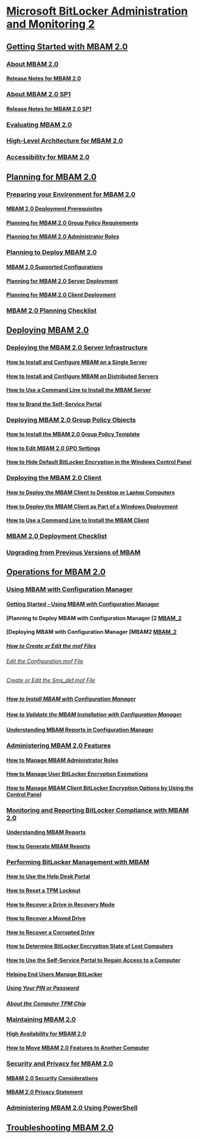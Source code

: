 # [Microsoft BitLocker Administration and Monitoring 2](index.md)
## [Getting Started with MBAM 2.0](getting-started-with-mbam-20-mbam-2.md)
### [About MBAM 2.0](about-mbam-20-mbam-2.md)
#### [Release Notes for MBAM 2.0](release-notes-for-mbam-20-mbam-2.md)
### [About MBAM 2.0 SP1](about-mbam-20-sp1.md)
#### [Release Notes for MBAM 2.0 SP1](release-notes-for-mbam-20-sp1.md)
### [Evaluating MBAM 2.0](evaluating-mbam-20-mbam-2.md)
### [High-Level Architecture for MBAM 2.0](high-level-architecture-for-mbam-20-mbam-2.md)
### [Accessibility for MBAM 2.0](accessibility-for-mbam-20-mbam-2.md)
## [Planning for MBAM 2.0](planning-for-mbam-20-mbam-2.md)
### [Preparing your Environment for MBAM 2.0](preparing-your-environment-for-mbam-20-mbam-2.md)
#### [MBAM 2.0 Deployment Prerequisites](mbam-20-deployment-prerequisites-mbam-2.md)
#### [Planning for MBAM 2.0 Group Policy Requirements](planning-for-mbam-20-group-policy-requirements-mbam-2.md)
#### [Planning for MBAM 2.0 Administrator Roles](planning-for-mbam-20-administrator-roles-mbam-2.md)
### [Planning to Deploy MBAM 2.0](planning-to-deploy-mbam-20-mbam-2.md)
#### [MBAM 2.0 Supported Configurations](mbam-20-supported-configurations-mbam-2.md)
#### [Planning for MBAM 2.0 Server Deployment](planning-for-mbam-20-server-deployment-mbam-2.md)
#### [Planning for MBAM 2.0 Client Deployment](planning-for-mbam-20-client-deployment-mbam-2.md)
### [MBAM 2.0 Planning Checklist](mbam-20-planning-checklist-mbam-2.md)
## [Deploying MBAM 2.0](deploying-mbam-20-mbam-2.md)
### [Deploying the MBAM 2.0 Server Infrastructure](deploying-the-mbam-20-server-infrastructure-mbam-2.md)
#### [How to Install and Configure MBAM on a Single Server](how-to-install-and-configure-mbam-on-a-single-server-mbam-2.md)
#### [How to Install and Configure MBAM on Distributed Servers](how-to-install-and-configure-mbam-on-distributed-servers-mbam-2.md)
#### [How to Use a Command Line to Install the MBAM Server](how-to-use-a-command-line-to-install-the-mbam-server.md)
#### [How to Brand the Self-Service Portal](how-to-brand-the-self-service-portal.md)
### [Deploying MBAM 2.0 Group Policy Objects](deploying-mbam-20-group-policy-objects-mbam-2.md)
#### [How to Install the MBAM 2.0 Group Policy Template](how-to-install-the-mbam-20-group-policy-template-mbam-2.md)
#### [How to Edit MBAM 2.0 GPO Settings](how-to-edit-mbam-20-gpo-settings-mbam-2.md)
#### [How to Hide Default BitLocker Encryption in the Windows Control Panel](how-to-hide-default-bitlocker-encryption-in-the-windows-control-panel-mbam-2.md)
### [Deploying the MBAM 2.0 Client](deploying-the-mbam-20-client-mbam-2.md)
#### [How to Deploy the MBAM Client to Desktop or Laptop Computers](how-to-deploy-the-mbam-client-to-desktop-or-laptop-computers-mbam-2.md)
#### [How to Deploy the MBAM Client as Part of a Windows Deployment](how-to-deploy-the-mbam-client-as-part-of-a-windows-deployment-mbam-2.md)
#### [How to Use a Command Line to Install the MBAM Client](how-to-use-a-command-line-to-install-the-mbam-client.md)
### [MBAM 2.0 Deployment Checklist](mbam-20-deployment-checklist-mbam-2.md)
### [Upgrading from Previous Versions of MBAM](upgrading-from-previous-versions-of-mbam.md)
## [Operations for MBAM 2.0](operations-for-mbam-20-mbam-2.md)
### [Using MBAM with Configuration Manager](using-mbam-with-configuration-manager.md)
#### [Getting Started - Using MBAM with Configuration Manager](getting-started---using-mbam-with-configuration-manager.md)
#### [Planning to Deploy MBAM with Configuration Manager [2 [MBAM_2](planning-to-deploy-mbam-with-configuration-manager-2.md)
#### [Deploying MBAM with Configuration Manager [MBAM2 [MBAM_2](deploying-mbam-with-configuration-manager-mbam2.md)
##### [How to Create or Edit the mof Files](how-to-create-or-edit-the-mof-files.md)
###### [Edit the Configuration.mof File](edit-the-configurationmof-file.md)
###### [Create or Edit the Sms_def.mof File](create-or-edit-the-sms-defmof-file.md)
##### [How to Install MBAM with Configuration Manager](how-to-install-mbam-with-configuration-manager.md)
##### [How to Validate the MBAM Installation with Configuration Manager](how-to-validate-the-mbam-installation-with-configuration-manager.md)
#### [Understanding MBAM Reports in Configuration Manager](understanding-mbam-reports-in-configuration-manager.md)
### [Administering MBAM 2.0 Features](administering-mbam-20-features-mbam-2.md)
#### [How to Manage MBAM Administrator Roles](how-to-manage-mbam-administrator-roles-mbam-2.md)
#### [How to Manage User BitLocker Encryption Exemptions](how-to-manage-user-bitlocker-encryption-exemptions-mbam-2.md)
#### [How to Manage MBAM Client BitLocker Encryption Options by Using the Control Panel](how-to-manage-mbam-client-bitlocker-encryption-options-by-using-the-control-panel-mbam-2.md)
### [Monitoring and Reporting BitLocker Compliance with MBAM 2.0](monitoring-and-reporting-bitlocker-compliance-with-mbam-20-mbam-2.md)
#### [Understanding MBAM Reports](understanding-mbam-reports-mbam-2.md)
#### [How to Generate MBAM Reports](how-to-generate-mbam-reports-mbam-2.md)
### [Performing BitLocker Management with MBAM](performing-bitlocker-management-with-mbam-mbam-2.md)
#### [How to Use the Help Desk Portal](how-to-use-the-help-desk-portal.md)
#### [How to Reset a TPM Lockout](how-to-reset-a-tpm-lockout-mbam-2.md)
#### [How to Recover a Drive in Recovery Mode](how-to-recover-a-drive-in-recovery-mode-mbam-2.md)
#### [How to Recover a Moved Drive](how-to-recover-a-moved-drive-mbam-2.md)
#### [How to Recover a Corrupted Drive](how-to-recover-a-corrupted-drive-mbam-2.md)
#### [How to Determine BitLocker Encryption State of Lost Computers](how-to-determine-bitlocker-encryption-state-of-lost-computers-mbam-2.md)
#### [How to Use the Self-Service Portal to Regain Access to a Computer](how-to-use-the-self-service-portal-to-regain-access-to-a-computer.md)
#### [Helping End Users Manage BitLocker](helping-end-users-manage-bitlocker.md)
##### [Using Your PIN or Password](using-your-pin-or-password.md)
##### [About the Computer TPM Chip](about-the-computer-tpm-chip.md)
### [Maintaining MBAM 2.0](maintaining-mbam-20-mbam-2.md)
#### [High Availability for MBAM 2.0](high-availability-for-mbam-20-mbam-2.md)
#### [How to Move MBAM 2.0 Features to Another Computer](how-to-move-mbam-20-features-to-another-computer-mbam-2.md)
### [Security and Privacy for MBAM 2.0](security-and-privacy-for-mbam-20-mbam-2.md)
#### [MBAM 2.0 Security Considerations](mbam-20-security-considerations-mbam-2.md)
#### [MBAM 2.0 Privacy Statement](mbam-20-privacy-statement-mbam-2.md)
### [Administering MBAM 2.0 Using PowerShell](administering-mbam-20-using-powershell-mbam-2.md)
## [Troubleshooting MBAM 2.0](troubleshooting-mbam-20-mbam-2.md)



<!--HONumber=Jun16_HO4-->


